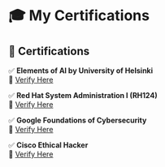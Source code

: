 # 🎓 My Certifications

## 📜 Certifications

✅ **Elements of AI by University of Helsinki**  
🔗 [Verify Here](https://certificates.mooc.fi/validate/j0yihkpk8m)  

✅ **Red Hat System Administration I (RH124)**  
🔗 [Verify Here](https://rha.ole.redhat.com/rha/api/certificates/attendance/uuid/35bb2a83-ef0f-44eb-910d-e8474503cf62)  

✅ **Google Foundations of Cybersecurity**  
🔗 [Verify Here](https://coursera.org/verify/VAWPCYP3SJWD)  

✅ **Cisco Ethical Hacker**  
🔗 [Verify Here](https://www.credly.com/badges/f3bcc116-5f82-4c9e-8770-179a6b83e7b0)
